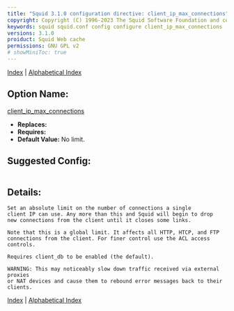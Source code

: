 ```yaml
---
title: "Squid 3.1.0 configuration directive: client_ip_max_connections"
copyright: Copyright (C) 1996-2023 The Squid Software Foundation and contributors
keywords: squid squid.conf config configure client_ip_max_connections
versions: 3.1.0
proiduct: Squid Web cache
permissions: GNU GPL v2
# showMiniToc: true
---
```

[Index](index#toc_client_ip_max_connections) | [Alphabetical Index](index_all#toc_client_ip_max_connections)

## Option Name:
[client_ip_max_connections](#client_ip_max_connections)
 * **Replaces:** 
 * **Requires:** 
 * **Default Value:** No limit.


## Suggested Config:
```plaintext

```

## Details:

	Set an absolute limit on the number of connections a single
	client IP can use. Any more than this and Squid will begin to drop
	new connections from the client until it closes some links.

	Note that this is a global limit. It affects all HTTP, HTCP, and FTP
	connections from the client. For finer control use the ACL access controls.

	Requires client_db to be enabled (the default).

	WARNING: This may noticeably slow down traffic received via external proxies
	or NAT devices and cause them to rebound error messages back to their clients.



[Index](index#toc_client_ip_max_connections) | [Alphabetical Index](index_all#toc_client_ip_max_connections)

